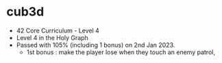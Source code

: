 # cub3d
* 42 Core Curriculum - Level 4
* Level 4 in the Holy Graph<br>
* Passed with 105% (including 1 bonus) on 2nd Jan 2023.<br>
    - 1st bonus : make the player lose when they touch an enemy patrol,
